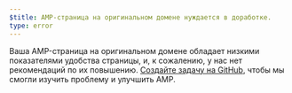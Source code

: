 ```yaml
---
$title: AMP-страница на оригинальном домене нуждается в доработке.
type: error
---
```


Ваша AMP-страница на оригинальном домене обладает низкими показателями удобства страницы, и, к сожалению, у нас нет рекомендаций по их повышению. [Создайте задачу на GitHub](https://github.com/ampproject/amphtml/issues/new?assignees=&labels=Type%3A+Page+experience&template=page-experience.md&title=Page+experience+issue), чтобы мы смогли изучить проблему и улучшить AMP.
